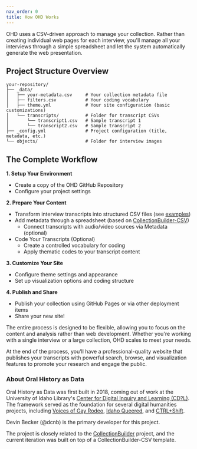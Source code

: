 ```yaml
---
nav_order: 0
title: How OHD Works
---
```


OHD uses a CSV-driven approach to manage your collection. Rather than creating individual web pages for each interview, you'll manage all your interviews through a simple spreadsheet and let the system automatically generate the web presentation.

## Project Structure Overview

```
your-repository/
├── _data/
│   ├── your-metadata.csv     # Your collection metadata file
│   ├── filters.csv           # Your coding vocabulary
│   ├── theme.yml             # Your site configuration (basic customizations)
│   └── transcripts/          # Folder for transcript CSVs
│       └── transcript1.csv   # Sample transcript 1
│       └── transcript2.csv   # Sample transcript 2
├── _config.yml               # Project configuration (title, metadata, etc.)
└── objects/                  # Folder for interview images
```


## The Complete Workflow

**1. Setup Your Environment**
- Create a copy of the OHD GitHub Repository
- Configure your project settings

**2. Prepare Your Content**
- Transform interview transcripts into structured CSV files (see [examples](/examples/))
- Add metadata through a spreadsheet (based on [CollectionBuilder-CSV](https://collectionbuilder.github.io/cb-docs/docs/metadata/csv_metadata/))
    - Connect transcripts with audio/video sources via Metadata (optional)
- Code Your Transcripts (Optional)
    - Create a controlled vocabulary for coding
    - Apply thematic codes to your transcript content

**3. Customize Your Site**
- Configure theme settings and appearance
- Set up visualization options and coding structure

**4. Publish and Share**
- Publish your collection using GitHub Pages or via other deployment items
- Share your new site!

The entire process is designed to be flexible, allowing you to focus on the content and analysis rather than web development. Whether you're working with a single interview or a large collection, OHD scales to meet your needs.

At the end of the process, you’ll have a professional-quality website that publishes your transcripts with powerful search, browse, and visualization features to promote your research and engage the public.

### About Oral History as Data

Oral History as Data was first built in 2018, coming out of work at the University of Idaho Library's [Center for Digital Inquiry and Learning (CD?L)](https://cdil.lib.uidaho.edu/). 
The framework served as the foundation for several digital humanities projects, including [Voices of Gay Rodeo](https://www.voicesofgayrodeo.com/), [Idaho Queered](https://www.lib.uidaho.edu/queered/), and [CTRL+Shift](https://ctrl-shift.org/).

Devin Becker (@dcnb) is the primary developer for this project.

The project is closely related to the [CollectionBuilder](https://collectionbuilder.github.io/) project, and the current iteration was built on top of a CollectionBuilder-CSV template. 



